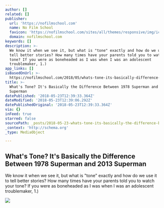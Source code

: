 ```yaml
---
author: []
related: []
publisher:
  url: 'https://nofilmschool.com'
  name: No Film School
  favicon: 'https://nofilmschool.com/sites/all/themes/responsive/img/icons/favicon.ico'
  domain: nofilmschool.com
keywords: []
description: >-
  We know it when we see it, but what is "tone" exactly and how do we use it to
  tell better stories? How many times have your parents told you to watch your
  tone? If you were as boneheaded as I was when I was an adolescent
  troublemaker, 1.)
app_links: []
isBasedOnUrl: >-
  https://nofilmschool.com/2018/05/whats-tone-its-basically-difference-between-1978-superman-and-2013-superman
title: >-
  What's Tone? It's Basically the Difference Between 1978 Superman and 2013
  Superman
datePublished: '2018-05-23T12:39:33.364Z'
dateModified: '2018-05-23T12:39:06.292Z'
datePublishedOriginal: '2018-05-23T12:39:33.364Z'
via: {}
inFeed: true
starred: false
sourcePath: _posts/2018-05-23-whats-tone-its-basically-the-difference-between-1978-supe.md
_context: 'http://schema.org'
_type: MediaObject

---
```

<article style=""><h1>What's Tone? It's Basically the Difference Between 1978 Superman and 2013 Superman</h1><p>We know it when we see it, but what is "tone" exactly and how do we use it to tell better stories? How many times have your parents told you to watch your tone? If you were as boneheaded as I was when I was an adolescent troublemaker, 1.)</p><img src="https://nofilmschool.com/sites/default/files/styles/facebook/public/superman_tone.jpg?itok=eD0Rzcws" /></article>